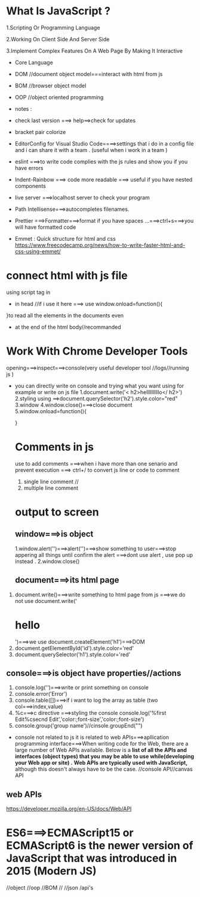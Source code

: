 # What Is JavaScript ?

1.Scripting Or Programming Language

2.Working On Client Side And Server Side

3.Implement Complex Features On A Web Page By Making It Interactive

- Core Language

- DOM //document object model===interact with html from js 

- BOM //browser object model

- OOP //object oriented programming

-  notes :

- check last version ===> help==>check for updates
- bracket pair colorize
- EditorConfig for Visual Studio Code====>settings that i do in a config file and i can share it with a team . (useful when i work in a team )
- eslint ===>to write code complies with the js rules and show you if you have errors

- Indent-Rainbow ===> code more readable ===> useful if you have nested components

- live server ===>localhost server to check your program
- Path Intellisense===>autocompletes filenames.
- Prettier ===>Formatter===>format if you have spaces ...===>ctrl+s===>you will have formatted code
- Emmet : Quick structure for html and css https://www.freecodecamp.org/news/how-to-write-faster-html-and-css-using-emmet/

# connect html with js file

using script tag in

- in head //if i use it here ===> use window.onload=function(){

}to read all the elements in the documents even

- at the end of the html body//recommanded

# Work With Chrome Developer Tools

opening===>inspect===>console(very useful developer tool //logs//running js )

- you can directly write on console and trying what you want using for example or write on js file
  1.document.write('< h2>hellllllllllo</ h2>')
  2.styling using ==>document.querySelector('h2').style.color="red"
  3.window
  4.window.close()===>close document
  5.window.onload=function(){

  }

  # Comments in js

  use to add comments ===>when i have more than one senario and prevent execution ===> ctrl+/ to convert js line or code to comment

  1. single line comment //
  2. multiple line comment

  # output to screen

  ## window===>is object

  1.window.alert('')===>alert('')===>show something to user===>stop appering all things until confirm the alert ===>dont use alert , use pop up instead .
  2.window.close()

  ## document===>its html page

1.  document.write()===>write something to html page from js ===>we do not use document.write('<h1>hello</h1>')===>we use document.createElement('h1')===>DOM
2.  document.getElementById('id').style.color='red'
3.  document.querySelector('h1').style.color='red'

## console===>is object have properties//actions

1.  console.log('')===>write or print something on console
2.  console.error('Error')
3.  console.table([])===>if i want to log the array as table (two col===>index,value)
4.  %c===>c directive ===>styling the console
    console.log('%first Edit%csecnd Edit','color:;font-size','color:;font-size')
5.  console.group('group name')//cinsole.groupEnd("")

- console not related to js it is related to web APIs===>apllication programming interface===>When writing code for the Web, there are a large number of Web APIs available. Below is a **list of all the APIs and interfaces (object types) that you may be able to use while(developing your Web app or site) .**
  **Web APIs are typically used with JavaScript,** although this doesn't always have to be the case.
  //console API//canvas API

## web APIs

https://developer.mozilla.org/en-US/docs/Web/API

# ES6===>ECMAScript15 or ECMAScript6 is the newer version of JavaScript that was introduced in 2015 (Modern JS)

//object
//oop
//BOM
//
//json /api's


